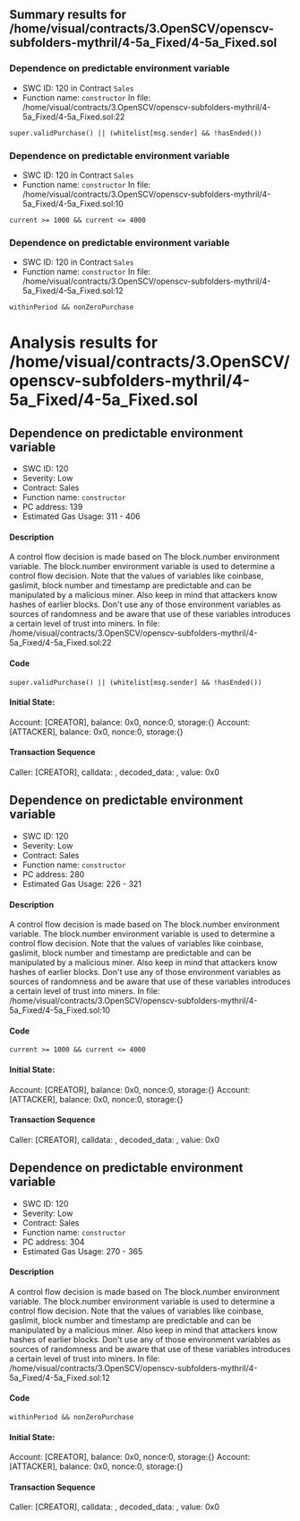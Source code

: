 ## Summary results for /home/visual/contracts/3.OpenSCV/openscv-subfolders-mythril/4-5a_Fixed/4-5a_Fixed.sol
### Dependence on predictable environment variable
- SWC ID: 120 in Contract `Sales`
- Function name: `constructor`
In file: /home/visual/contracts/3.OpenSCV/openscv-subfolders-mythril/4-5a_Fixed/4-5a_Fixed.sol:22
```
super.validPurchase() || (whitelist[msg.sender] && !hasEnded())
```
### Dependence on predictable environment variable
- SWC ID: 120 in Contract `Sales`
- Function name: `constructor`
In file: /home/visual/contracts/3.OpenSCV/openscv-subfolders-mythril/4-5a_Fixed/4-5a_Fixed.sol:10
```
current >= 1000 && current <= 4000
```
### Dependence on predictable environment variable
- SWC ID: 120 in Contract `Sales`
- Function name: `constructor`
In file: /home/visual/contracts/3.OpenSCV/openscv-subfolders-mythril/4-5a_Fixed/4-5a_Fixed.sol:12
```
withinPeriod && nonZeroPurchase
```
# Analysis results for /home/visual/contracts/3.OpenSCV/openscv-subfolders-mythril/4-5a_Fixed/4-5a_Fixed.sol

## Dependence on predictable environment variable
- SWC ID: 120
- Severity: Low
- Contract: Sales
- Function name: `constructor`
- PC address: 139
- Estimated Gas Usage: 311 - 406

#### Description

A control flow decision is made based on The block.number environment variable.
The block.number environment variable is used to determine a control flow decision. Note that the values of variables like coinbase, gaslimit, block number and timestamp are predictable and can be manipulated by a malicious miner. Also keep in mind that attackers know hashes of earlier blocks. Don't use any of those environment variables as sources of randomness and be aware that use of these variables introduces a certain level of trust into miners.
In file: /home/visual/contracts/3.OpenSCV/openscv-subfolders-mythril/4-5a_Fixed/4-5a_Fixed.sol:22

#### Code

```
super.validPurchase() || (whitelist[msg.sender] && !hasEnded())
```

#### Initial State:

Account: [CREATOR], balance: 0x0, nonce:0, storage:{}
Account: [ATTACKER], balance: 0x0, nonce:0, storage:{}

#### Transaction Sequence

Caller: [CREATOR], calldata: , decoded_data: , value: 0x0


## Dependence on predictable environment variable
- SWC ID: 120
- Severity: Low
- Contract: Sales
- Function name: `constructor`
- PC address: 280
- Estimated Gas Usage: 226 - 321

#### Description

A control flow decision is made based on The block.number environment variable.
The block.number environment variable is used to determine a control flow decision. Note that the values of variables like coinbase, gaslimit, block number and timestamp are predictable and can be manipulated by a malicious miner. Also keep in mind that attackers know hashes of earlier blocks. Don't use any of those environment variables as sources of randomness and be aware that use of these variables introduces a certain level of trust into miners.
In file: /home/visual/contracts/3.OpenSCV/openscv-subfolders-mythril/4-5a_Fixed/4-5a_Fixed.sol:10

#### Code

```
current >= 1000 && current <= 4000
```

#### Initial State:

Account: [CREATOR], balance: 0x0, nonce:0, storage:{}
Account: [ATTACKER], balance: 0x0, nonce:0, storage:{}

#### Transaction Sequence

Caller: [CREATOR], calldata: , decoded_data: , value: 0x0


## Dependence on predictable environment variable
- SWC ID: 120
- Severity: Low
- Contract: Sales
- Function name: `constructor`
- PC address: 304
- Estimated Gas Usage: 270 - 365

#### Description

A control flow decision is made based on The block.number environment variable.
The block.number environment variable is used to determine a control flow decision. Note that the values of variables like coinbase, gaslimit, block number and timestamp are predictable and can be manipulated by a malicious miner. Also keep in mind that attackers know hashes of earlier blocks. Don't use any of those environment variables as sources of randomness and be aware that use of these variables introduces a certain level of trust into miners.
In file: /home/visual/contracts/3.OpenSCV/openscv-subfolders-mythril/4-5a_Fixed/4-5a_Fixed.sol:12

#### Code

```
withinPeriod && nonZeroPurchase
```

#### Initial State:

Account: [CREATOR], balance: 0x0, nonce:0, storage:{}
Account: [ATTACKER], balance: 0x0, nonce:0, storage:{}

#### Transaction Sequence

Caller: [CREATOR], calldata: , decoded_data: , value: 0x0


